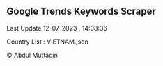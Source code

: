 

## Google Trends Keywords Scraper 
 
Last Update 12-07-2023 , 14:08:36

Country List :
VIETNAM.json



© Abdul Muttaqin 
